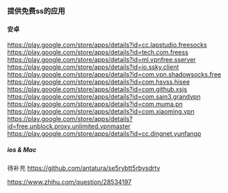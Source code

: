 ### 提供免费ss的应用

#### 安卓
https://play.google.com/store/apps/details?id=cc.lapstudio.freesocks<br />
https://play.google.com/store/apps/details?id=tech.com.freess<br />
https://play.google.com/store/apps/details?id=ml.vpnfree.sserver<br />
https://play.google.com/store/apps/details?id=io.ssky.client<br />
https://play.google.com/store/apps/details?id=com.vpn.shadowsocks.free<br />
https://play.google.com/store/apps/details?id=com.hsvss.hisee<br />
https://play.google.com/store/apps/details?id=com.github.xsjs<br />
https://play.google.com/store/apps/details?id=com.sain3.grandvpn<br />
https://play.google.com/store/apps/details?id=com.muma.pn<br />
https://play.google.com/store/apps/details?id=com.xiaoming.vpn<br />
https://play.google.com/store/apps/details?id=free.unblock.proxy.unlimited.vpnmaster<br />
https://play.google.com/store/apps/details?id=cc.dingnet.yunfangp<br />

##### ios & Mac
待补充
https://github.com/antatura/se5rybtt5rbysdrty

https://www.zhihu.com/question/28534197
